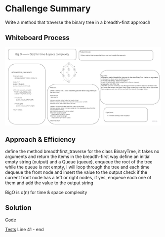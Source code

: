 # Challenge Summary

Write a method that traverse the binary tree in a breadth-first approach

## Whiteboard Process
![img](./bst.jpg)

## Approach & Efficiency
define the method breadthfirst_traverse for the class BinaryTree, it takes no arguments and return the items in the breadth-first way define an initial empty string (output) and a Queue (queue), enqueue the root of the tree while the queue is not empty, i will loop through the tree and each time dequeue the front node and insert the value to the output check if the current front node has a left or right nodes, if yes, enqueue each one of them and add the value to the output string

BigO is o(n) for time & space complexity

## Solution
[Code](./Breadthtraverse.py)

[Tests](../tests/test_trees.py) Line 41 - end